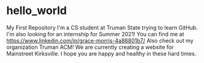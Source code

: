 # hello_world
My First Repository
I'm a CS student at Truman State trying to learn GitHub.
I'm also looking for an internship for Summer 2021!
You can find me at https://www.linkedin.com/in/grace-morris-4a88801b7/
Also check out my organization Truman ACM!
We are currently creating a website for Mainstreet Kirksville.
I hope you are happy and healthy in these hard times.
